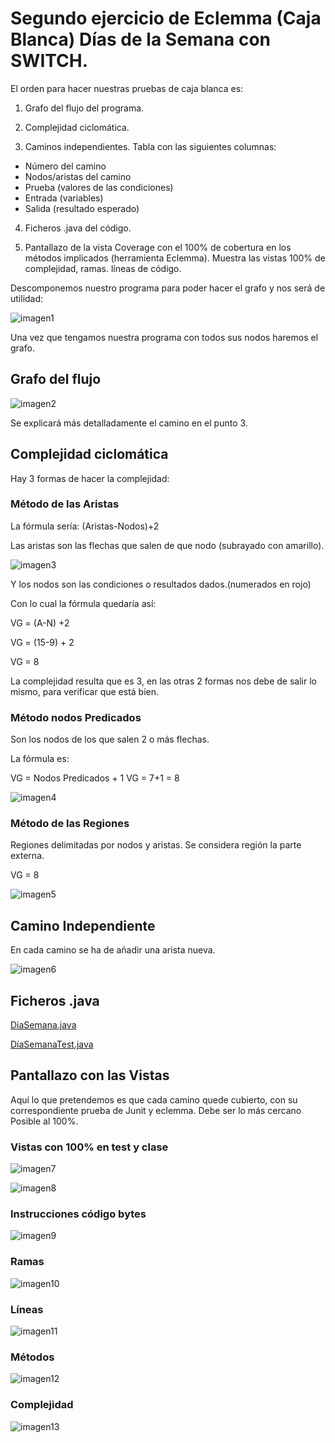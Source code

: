 # Segundo ejercicio de Eclemma (Caja Blanca) Días de la Semana con SWITCH.

El orden para hacer nuestras pruebas de caja blanca es: 

1. Grafo del flujo del programa.
   
2. Complejidad ciclomática.
   
3. Caminos independientes. Tabla con las siguientes columnas:
 - Número del camino
 - Nodos/aristas del camino
 - Prueba (valores de las condiciones)
 - Entrada (variables)
 - Salida (resultado esperado)

4. Ficheros .java del código.
   
5. Pantallazo de la vista Coverage con el 100% de cobertura en los métodos implicados (herramienta Eclemma). Muestra las vistas 100% de complejidad, ramas. líneas de código.

Descomponemos nuestro programa para poder hacer el grafo y nos será de utilidad:

![imagen1](img2/img1.PNG)

Una vez que tengamos nuestra programa con todos sus nodos haremos el grafo.

## Grafo del flujo

![imagen2](img2/img2.PNG)

Se explicará más detalladamente el camino en el punto 3.

## Complejidad ciclomática

Hay 3 formas de hacer la complejidad:

### Método de las Aristas

La fórmula sería: (Aristas-Nodos)+2

Las aristas son las flechas que salen de que nodo (subrayado con amarillo).

![imagen3](img2/img3.PNG)

Y los nodos son las condiciones o resultados dados.(numerados en rojo)

Con lo cual la fórmula quedaría así:

VG = (A-N) +2

VG = (15-9) + 2

VG = 8

La complejidad resulta que es 3, en las otras 2 formas nos debe de salir lo mismo, para verificar que está bien.

### Método nodos Predicados

Son los nodos de los que salen 2 o más flechas.

La fórmula es:

VG = Nodos Predicados + 1
VG = 7+1 = 8

![imagen4](img2/img4.PNG)

### Método de las Regiones

Regiones delimitadas por nodos y aristas. Se considera región la parte externa.

VG = 8

![imagen5](img2/img5.PNG)

## Camino Independiente

En cada camino se ha de añadir una arista nueva. 

![imagen6](img2/img6.PNG)

## Ficheros .java

[DiaSemana.java](../src/diaSemana/DiaSemana.java)

[DíaSemanaTest.java](../src/diaSemana/DiaSemanaTest.java)

## Pantallazo con las Vistas

Aquí lo que pretendemos es que cada camino quede cubierto, con su correspondiente prueba de Junit y eclemma. Debe ser lo más cercano Posible al 100%.

### Vistas con 100% en test y clase

![imagen7](img2/img7.PNG)

![imagen8](img2/img8.PNG)

### Instrucciones código bytes

![imagen9](img2/img9.PNG)

### Ramas

![imagen10](img2/img10.PNG)

### Líneas

![imagen11](img2/img11.PNG)

### Métodos

![imagen12](img2/img12.PNG)

### Complejidad

![imagen13](img2/img13.PNG)